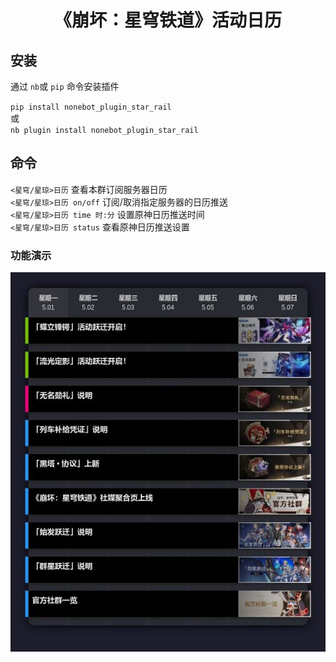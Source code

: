 <div align="center">

# 《崩坏：星穹铁道》活动日历

</div>


## 安装

通过 `nb`或 `pip` 命令安装插件

`pip install nonebot_plugin_star_rail`
<br>或<br>
`nb plugin install nonebot_plugin_star_rail`

## 命令

`<星穹/星琼>日历` 查看本群订阅服务器日历<br>
`<星穹/星琼>日历 on/off` 订阅/取消指定服务器的日历推送<br>
`<星穹/星琼>日历 time 时:分`  设置原神日历推送时间<br>
`<星穹/星琼>日历 status`  查看原神日历推送设置


### 功能演示
![calendar](preview.jpg)
